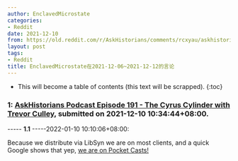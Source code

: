 ```yaml
---
author: EnclavedMicrostate
categories:
- Reddit
date: 2021-12-10
from: https://old.reddit.com/r/AskHistorians/comments/rcxyau/askhistorians_podcast_episode_191_the_cyrus/
layout: post
tags:
- Reddit
title: EnclavedMicrostate在2021-12-06~2021-12-12的言论
---
```


* This will become a table of contents (this text will be scrapped).
{:toc}

### 1: [AskHistorians Podcast Episode 191 - The Cyrus Cylinder with Trevor Culley](https://old.reddit.com/r/AskHistorians/comments/rcxyau/askhistorians_podcast_episode_191_the_cyrus/), submitted on 2021-12-10 10:34:44+08:00.

----- __1.1__ -----2022-01-10 10:10:06+08:00:

Because we distribute via LibSyn we are on most clients, and a quick Google shows that yep, [we are on Pocket Casts!](https://pca.st/VBJb)

